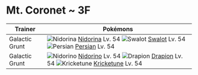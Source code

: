 # Mt. Coronet ~ 3F

Trainer                    | Pokémons
---                        | ---
Galactic Grunt             | ![][030]  [Nidorina] Lv. 54  ![][317]  [Swalot] Lv. 54  ![][053]  [Persian] Lv. 54
Galactic Grunt             | ![][033]  [Nidorino] Lv. 54  ![][452]  [Drapion] Lv. 54  ![][402]  [Kricketune] Lv. 54
[030]: https://raw.githubusercontent.com/PokeAPI/sprites/master/sprites/pokemon/30.png "Nidorina"
[033]: https://raw.githubusercontent.com/PokeAPI/sprites/master/sprites/pokemon/33.png "Nidorino"
[053]: https://raw.githubusercontent.com/PokeAPI/sprites/master/sprites/pokemon/53.png "Persian"
[317]: https://raw.githubusercontent.com/PokeAPI/sprites/master/sprites/pokemon/317.png "Swalot"
[402]: https://raw.githubusercontent.com/PokeAPI/sprites/master/sprites/pokemon/402.png "Kricketune"
[452]: https://raw.githubusercontent.com/PokeAPI/sprites/master/sprites/pokemon/452.png "Drapion"
[Nidorina]: /pokemon_changes/030.md
[Nidorino]: /pokemon_changes/033.md
[Persian]: /pokemon_changes/053.md
[Swalot]: /pokemon_changes/317.md
[Kricketune]: /pokemon_changes/402.md
[Drapion]: /pokemon_changes/452.md

